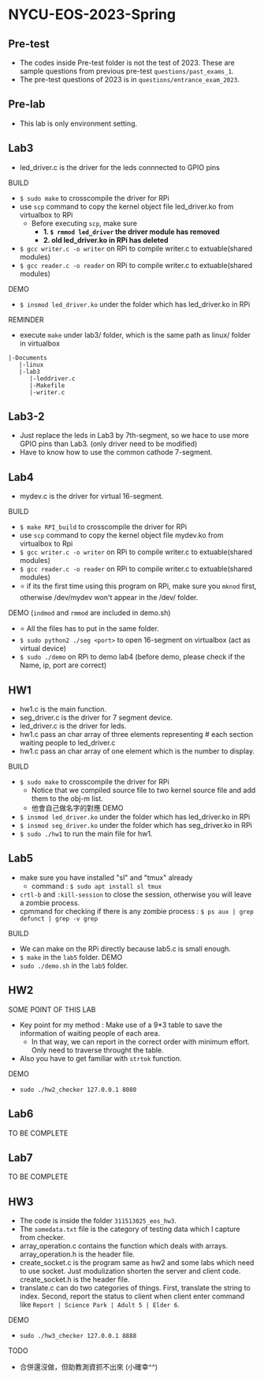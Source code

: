 # NYCU-EOS-2023-Spring

## Pre-test
- The codes inside Pre-test folder is not the test of 2023. These are sample questions from previous pre-test `questions/past_exams_1`.
- The pre-test questions of 2023 is in `questions/entrance_exam_2023`.

## Pre-lab
- This lab is only environment setting.

## Lab3
- led_driver.c is the driver for the leds connnected to GPIO pins

BUILD
- `$ sudo make`  to crosscompile the driver for RPi 
- use `scp` command to copy the kernel object file led_driver.ko from virtualbox to RPi
  - Before executing `scp`, make sure 
    - **1. `$ rmmod led_driver` the driver module has removed**
    - **2. old led_driver.ko in RPi has deleted**
- `$ gcc writer.c -o writer` on RPi to compile writer.c to extuable(shared modules)
- `$ gcc reader.c -o reader` on RPi to compile writer.c to extuable(shared modules)

DEMO
- `$ insmod led_driver.ko` under the folder which has led_driver.ko in RPi

REMINDER
- execute `make` under lab3/ folder, which is the same path as linux/ folder in virtualbox
```
|-Documents
   |-linux
   |-lab3
      |-leddriver.c
      |-Makefile
      |-writer.c
```

## Lab3-2
- Just replace the leds in Lab3 by 7th-segment, so we hace to use more GPIO pins than Lab3. (only driver need to be modified)
- Have to know how to use the common cathode 7-segment.

## Lab4
- mydev.c is the driver for virtual 16-segment.

BUILD
- `$ make RPI_build` to crosscompile the driver for RPi 
- use `scp` command to copy the kernel object file mydev.ko from virtualbox to Rpi
- `$ gcc writer.c -o writer` on RPi to compile writer.c to extuable(shared modules)
- `$ gcc reader.c -o reader` on RPi to compile writer.c to extuable(shared modules)
- :star: if its the first time using this program on RPi, make sure you `mknod` first, otherwise /dev/mydev won't appear in the /dev/ folder. 

DEMO (`indmod` and `rmmod` are included in demo.sh)
- :star: All the files has to put in the same folder.
- `$ sudo python2 ./seg <port>` to open 16-segment on virtualbox (act as virtual device)
- `$ sudo ./demo` on RPi to demo lab4 (before demo, please check if the Name, ip, port are correct)

## HW1
- hw1.c is the main function.
- seg_driver.c is the driver for 7 segment device.
- led_driver.c is the driver for leds.
- hw1.c pass an char array of three elements representing # each section waiting people to led_driver.c
- hw1.c pass an char array of one element which is the number to display.

BUILD
- `$ sudo make` to crosscompile the driver for RPi
  - Notice that we compiled source file to two kernel source file and add them to the obj-m list.
  - 他會自己做名字的對應
DEMO
- `$ insmod led_driver.ko` under the folder which has led_driver.ko in RPi
- `$ insmod seg_driver.ko` under the folder which has seg_driver.ko in RPi
- `$ sudo ./hw1` to run the main file for hw1.

## Lab5
- make sure you have installed "sl" and "tmux" already
  - command : `$ sudo apt install sl tmux`
- `crtl-b` and `:kill-session` to close the session, otherwise you will leave a zombie process.
- cpmmand for checking if there is any zombie process : `$ ps aux | grep defunct | grep -v grep`

BUILD
- We can make on the RPi directly because lab5.c is small enough.
- `$ make` in the `lab5` folder.
DEMO
- `sudo ./demo.sh` in the `lab5` folder.

## HW2
SOME POINT OF THIS LAB
- Key point for my method : Make use of a 9*3 table to save the information of waiting people of each area.
  - In that way, we can report in the correct order with minimum effort. Only need to traverse throught the table.
- Also you have to get familiar with `strtok` function.

DEMO
- `sudo ./hw2_checker 127.0.0.1 8080`

## Lab6
TO BE COMPLETE

## Lab7
TO BE COMPLETE

## HW3
- The code is inside the folder `311513025_eos_hw3`.
- The `somedata.txt` file is the category of testing data which I capture from checker.
- array_operation.c contains the function which deals with arrays. array_operation.h is the header file.
- create_socket.c is the program same as hw2 and some labs which need to use socket. Just modulization shorten the server and client code. create_socket.h is the header file.
- translate.c can do two categories of things. First, translate the string to index. Second, report the status to client when client enter command like `Report | Science Park | Adult 5 | Elder 6`.

DEMO
- `sudo ./hw3_checker 127.0.0.1 8888`

TODO
- 合併還沒做，但助教測資抓不出來 (小確幸^^)
